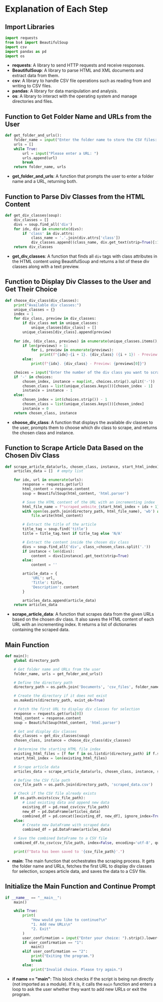 # Explanation of Each Step

## Import Libraries

```python
import requests
from bs4 import BeautifulSoup
import csv
import pandas as pd
import os
```

- **requests**: A library to send HTTP requests and receive responses.
- **BeautifulSoup**: A library to parse HTML and XML documents and extract data from them.
- **csv**: A library to handle CSV file operations such as reading from and writing to CSV files.
- **pandas**: A library for data manipulation and analysis.
- **os**: A library to interact with the operating system and manage directories and files.

## Function to Get Folder Name and URLs from the User

```python
def get_folder_and_urls():
    folder_name = input("Enter the folder name to store the CSV files: ")
    urls = []
    while True:
        url = input("Please enter a URL: ")
        urls.append(url)
        break
    return folder_name, urls
```

- **get_folder_and_urls**: A function that prompts the user to enter a folder name and a URL, returning both.

## Function to Parse Div Classes from the HTML Content

```python
def get_div_classes(soup):
    div_classes = []
    divs = soup.find_all('div')
    for idx, div in enumerate(divs):
        if 'class' in div.attrs:
            class_name = '.'.join(div.attrs['class'])
            div_classes.append((class_name, div.get_text(strip=True)[:100]))  # Show first 100 characters as preview
    return div_classes
```

- **get_div_classes**: A function that finds all `div` tags with class attributes in the HTML content using BeautifulSoup and returns a list of these div classes along with a text preview.

## Function to Display Div Classes to the User and Get Their Choice

```python
def choose_div_class(div_classes):
    print("Available div classes:")
    unique_classes = {}
    index = 1
    for div_class, preview in div_classes:
        if div_class not in unique_classes:
            unique_classes[div_class] = []
        unique_classes[div_class].append(preview)
    
    for idx, (div_class, previews) in enumerate(unique_classes.items(), start=1):
        if len(previews) > 1:
            for i, preview in enumerate(previews):
                print(f"{idx}-{i + 1}. {div_class} ({i + 1}) - Preview: {preview}")
        else:
            print(f"{idx}. {div_class} - Preview: {previews[0]}")

    choices = input("Enter the number of the div class you want to scrape: ")
    if '-' in choices:
        chosen_index, instance = map(int, choices.strip().split('-'))
        chosen_class = list(unique_classes.keys())[chosen_index - 1]
        instance = instance - 1
    else:
        chosen_index = int(choices.strip()) - 1
        chosen_class = list(unique_classes.keys())[chosen_index]
        instance = 0
    return chosen_class, instance
```

- **choose_div_class**: A function that displays the available div classes to the user, prompts them to choose which div class to scrape, and returns the chosen class and instance.

## Function to Scrape Article Data Based on the Chosen Div Class

```python
def scrape_article_data(urls, chosen_class, instance, start_html_index):
    articles_data = []  # empty list

    for idx, url in enumerate(urls):
        response = requests.get(url)
        html_content = response.content
        soup = BeautifulSoup(html_content, 'html.parser')

        # Save the HTML content of the URL with an incrementing index
        html_file_name = f"scraped_website_{start_html_index + idx + 1}.html"
        with open(os.path.join(directory_path, html_file_name), 'wb') as file:
            file.write(html_content)

        # Extract the title of the article
        title_tag = soup.find('title')
        title = title_tag.text if title_tag else 'N/A'

        # Extract the content inside the chosen div class
        divs = soup.find_all('div', class_=chosen_class.split('.'))
        if instance < len(divs):
            content = divs[instance].get_text(strip=True)
        else:
            content = ''

        article_data = {
            'URL': url,
            'Title': title,
            'Description': content
        }

        articles_data.append(article_data)
    return articles_data
```

- **scrape_article_data**: A function that scrapes data from the given URLs based on the chosen div class. It also saves the HTML content of each URL with an incrementing index. It returns a list of dictionaries containing the scraped data.

## Main Function

```python
def main():
    global directory_path

    # Get folder name and URLs from the user
    folder_name, urls = get_folder_and_urls()

    # Define the directory path
    directory_path = os.path.join('Documents', 'csv_files', folder_name)

    # Create the directory if it does not exist
    os.makedirs(directory_path, exist_ok=True)

    # Fetch the first URL to display div classes for selection
    response = requests.get(urls[0])
    html_content = response.content
    soup = BeautifulSoup(html_content, 'html.parser')

    # Get and display div classes
    div_classes = get_div_classes(soup)
    chosen_class, instance = choose_div_class(div_classes)

    # Determine the starting HTML file index
    existing_html_files = [f for f in os.listdir(directory_path) if f.startswith("scraped_website_") and f.endswith(".html")]
    start_html_index = len(existing_html_files)

    # Scrape article data
    articles_data = scrape_article_data(urls, chosen_class, instance, start_html_index)

    # Define the CSV file path
    csv_file_path = os.path.join(directory_path, 'scraped_data.csv')

    # Check if the CSV file already exists
    if os.path.exists(csv_file_path):
        # Load existing data and append new data
        existing_df = pd.read_csv(csv_file_path)
        new_df = pd.DataFrame(articles_data)
        combined_df = pd.concat([existing_df, new_df], ignore_index=True)
    else:
        # Create new DataFrame with scraped data
        combined_df = pd.DataFrame(articles_data)

    # Save the combined DataFrame to a CSV file
    combined_df.to_csv(csv_file_path, index=False, encoding='utf-8', quoting=csv.QUOTE_MINIMAL)

    print(f"Data has been saved to '{csv_file_path}'.")
```

- **main**: The main function that orchestrates the scraping process. It gets the folder name and URLs, fetches the first URL to display div classes for selection, scrapes article data, and saves the data to a CSV file.

## Initialize the Main Function and Continue Prompt

```python
if __name__ == "__main__":
    main()

    while True:
        print(
            "How would you like to continue?\n"
            "1. Add new URLs\n"
            "2. Exit"
        )
        user_confirmation = input("Enter your choice: ").strip().lower()
        if user_confirmation == "1":
            main()
        elif user_confirmation == "2":
            print("Exiting the program.")
            break
        else:
            print("Invalid choice. Please try again.")
```

- **if __name__ == "__main__"**: This block checks if the script is being run directly (not imported as a module). If it is, it calls the `main` function and enters a loop to ask the user whether they want to add new URLs or exit the program.